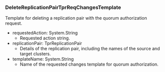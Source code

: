 ### DeleteReplicationPairTprReqChangesTemplate
Template for deleting a replication pair with the quorum authorization request.

- requestedAction: System.String
  - Requested action string.
- replicationPair: TprReplicationPair
  - Details of the replication pair, including the names of the source and target clusters.
- templateName: System.String
  - Name of the requested changes template for quorum authorization.
